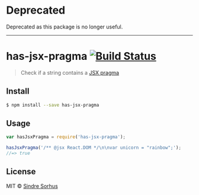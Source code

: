 # Deprecated

Deprecated as this package is no longer useful.

---

# has-jsx-pragma [![Build Status](https://travis-ci.org/sindresorhus/has-jsx-pragma.svg?branch=master)](https://travis-ci.org/sindresorhus/has-jsx-pragma)

> Check if a string contains a [JSX pragma](http://facebook.github.io/react/docs/jsx-in-depth.html)


## Install

```sh
$ npm install --save has-jsx-pragma
```


## Usage

```js
var hasJsxPragma = require('has-jsx-pragma');

hasJsxPragma('/** @jsx React.DOM */\n\nvar unicorn = "rainbow";');
//=> true
```


## License

MIT © [Sindre Sorhus](http://sindresorhus.com)
